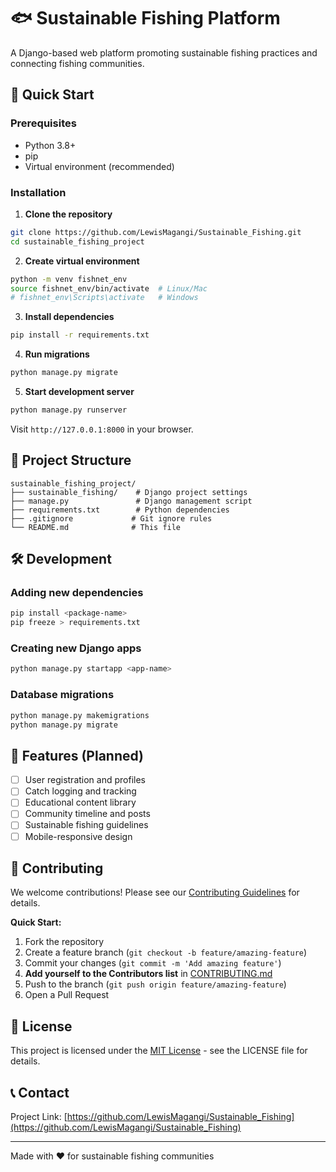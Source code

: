 # 🐟 Sustainable Fishing Platform

A Django-based web platform promoting sustainable fishing practices and connecting fishing communities.

## 🚀 Quick Start

### Prerequisites
- Python 3.8+
- pip
- Virtual environment (recommended)

### Installation

1. **Clone the repository**
```bash
git clone https://github.com/LewisMagangi/Sustainable_Fishing.git
cd sustainable_fishing_project
```

2. **Create virtual environment**
```bash
python -m venv fishnet_env
source fishnet_env/bin/activate  # Linux/Mac
# fishnet_env\Scripts\activate   # Windows
```

3. **Install dependencies**
```bash
pip install -r requirements.txt
```

4. **Run migrations**
```bash
python manage.py migrate
```

5. **Start development server**
```bash
python manage.py runserver
```

Visit `http://127.0.0.1:8000` in your browser.

## 📁 Project Structure

```
sustainable_fishing_project/
├── sustainable_fishing/    # Django project settings
├── manage.py               # Django management script
├── requirements.txt        # Python dependencies
├── .gitignore             # Git ignore rules
└── README.md              # This file
```

## 🛠️ Development

### Adding new dependencies
```bash
pip install <package-name>
pip freeze > requirements.txt
```

### Creating new Django apps
```bash
python manage.py startapp <app-name>
```

### Database migrations
```bash
python manage.py makemigrations
python manage.py migrate
```

## 🎯 Features (Planned)

- [ ] User registration and profiles
- [ ] Catch logging and tracking
- [ ] Educational content library
- [ ] Community timeline and posts
- [ ] Sustainable fishing guidelines
- [ ] Mobile-responsive design

## 🤝 Contributing

We welcome contributions! Please see our [Contributing Guidelines](CONTRIBUTING.md) for details.

**Quick Start:**
1. Fork the repository
2. Create a feature branch (`git checkout -b feature/amazing-feature`)
3. Commit your changes (`git commit -m 'Add amazing feature'`)
4. **Add yourself to the Contributors list** in [CONTRIBUTING.md](CONTRIBUTING.md)
5. Push to the branch (`git push origin feature/amazing-feature`)
6. Open a Pull Request

## 📄 License

This project is licensed under the [MIT License](LICENSE) - see the LICENSE file for details.

## 📞 Contact

Project Link: [https://github.com/LewisMagangi/Sustainable_Fishing](https://github.com/LewisMagangi/Sustainable_Fishing)

---

Made with ❤️ for sustainable fishing communities
